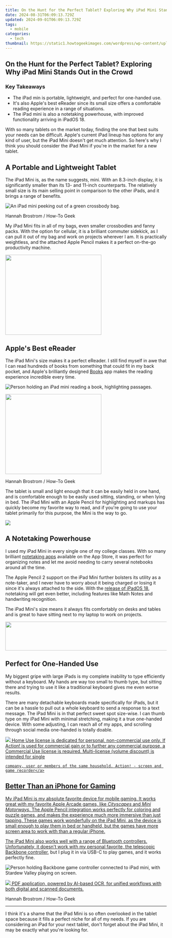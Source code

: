 ```yaml
---
title: On the Hunt for the Perfect Tablet? Exploring Why iPad Mini Stands Out in the Crowd
date: 2024-08-31T06:09:13.729Z
updated: 2024-09-01T06:09:13.729Z
tags:
  - mobile
categories:
  - tech
thumbnail: https://static1.howtogeekimages.com/wordpress/wp-content/uploads/2024/06/hand-holding-an-ipad-mini-showing-its-back-and-front-sides.jpg
---
```


## On the Hunt for the Perfect Tablet? Exploring Why iPad Mini Stands Out in the Crowd

### Key Takeaways

* The iPad min is portable, lightweight, and perfect for one-handed use.
* It's also Apple's best eReader since its small size offers a comfortable reading experience in a range of situations.
* The iPad mini is also a notetaking powerhouse, with improved functionality arriving in iPadOS 18.

 With so many tablets on the market today, finding the one that best suits your needs can be difficult. Apple's current iPad lineup has options for any kind of user, but the iPad Mini doesn't get much attention. So here's why I think you should consider the iPad Mini if you're in the market for a new tablet.

##  A Portable and Lightweight Tablet

 The iPad Mini is, as the name suggests, mini. With an 8.3-inch display, it is significantly smaller than its 13- and 11-inch counterparts. The relatively small size is its main selling point in comparison to the other iPads, and it brings a range of benefits.

![An iPad mini peeking out of a green crossbody bag.](https://static1.howtogeekimages.com/wordpress/wp-content/uploads/2024/06/ipadminiinbag.jpeg) 

Hannah Brostrom / How-To Geek

 My iPad Mini fits in all of my bags, even smaller crossbodies and fanny packs. With the option for cellular, it is a brilliant commuter sidekick, as I can pull it out of my bag and work on projects wherever I am. It is practically weightless, and the attached Apple Pencil makes it a perfect on-the-go productivity machine.

<!-- affiliate ads begin -->
<a href="https://dhgate.sjv.io/c/5597632/1678785/12108" target="_top" id="1678785"><img src="//a.impactradius-go.com/display-ad/12108-1678785" border="0" alt="" width="300" height="250"/></a>
<!-- affiliate ads end -->
##  Apple's Best eReader

 The iPad Mini's size makes it a perfect eReader. I still find myself in awe that I can read hundreds of books from something that could fit in my back pocket, and Apple's brilliantly designed [Books](https://fox-direct.techidaily.com/in-2024-enhancing-experience-best-audio-sources-for-unpack-videos/) app makes the reading experience incredible every time.

![Person holding an iPad mini reading a book, highlighting passages.](https://static1.howtogeekimages.com/wordpress/wp-content/uploads/2024/06/ipadminireading.jpeg) 

<!-- affiliate ads begin -->
<a href="https://godlikehost.sjv.io/c/5597632/1920047/21774" target="_top" id="1920047"><img src="//a.impactradius-go.com/display-ad/21774-1920047" border="0" alt="" width="300" height="250"/></a><img height="0" width="0" src="https://imp.pxf.io/i/5597632/1920047/21774" style="position:absolute;visibility:hidden;" border="0" />
<!-- affiliate ads end -->
Hannah Brostrom / How-To Geek

 The tablet is small and light enough that it can be easily held in one hand, and is comfortable enough to be easily used sitting, standing, or when lying in bed. The iPad Mini with an Apple Pencil for highlighting and markups has quickly become my favorite way to read, and if you're going to use your tablet primarily for this purpose, the Mini is the way to go.

<!-- affiliate ads begin -->
<a href="https://shop.mondly.com/affiliate.php?ACCOUNT=ATISTUDI&AFFILIATE=108875&PATH=https%3A%2F%2Fwww.mondly.com%3FAFFILIATE%3D108875%26RESOURCE%3D%2BEducational%2B970x90%2B"><img src="https://secure.avangate.com/images/merchant/69c418c33ec2e1a4267fa9bb77fa1428/educational-970x90.gif" border="0"></a>
<!-- affiliate ads end -->
##  A Notetaking Powerhouse

 I used my iPad Mini in every single one of my college classes. With so many brilliant [notetaking apps](https://on-screen-recording.techidaily.com/new-2024-approved-saving-videos-from-vlc-live-streaming/) available on the App Store, it was perfect for organizing notes and let me avoid needing to carry several notebooks around all the time.

 The Apple Pencil 2 support on the iPad Mini further bolsters its utility as a note-taker, and I never have to worry about it being charged or losing it since it's always attached to the side. With the [release of iPadOS 18](https://youtube-videos.techidaily.com/perfect-your-yt-profile-expert-tips-for-channel-descriptors/), notetaking will get even better, including features like Math Notes and handwriting recognition.

 The iPad Mini's size means it always fits comfortably on desks and tables and is great to have sitting next to my laptop to work on projects.

<!-- affiliate ads begin -->
<a href="https://arkmc.pxf.io/c/5597632/427477/5172" target="_top" id="427477"><img src="//a.impactradius-go.com/display-ad/5172-427477" border="0" alt="" width="728" height="90"/></a><img height="0" width="0" src="https://arkmc.pxf.io/i/5597632/427477/5172" style="position:absolute;visibility:hidden;" border="0" />
<!-- affiliate ads end -->
##  Perfect for One-Handed Use

 My biggest gripe with large iPads is my complete inability to type efficiently without a keyboard. My hands are way too small to thumb type, but sitting there and trying to use it like a traditional keyboard gives me even worse results.

 There are many detachable keyboards made specifically for iPads, but it can be a hassle to pull out a whole keyboard to send a response to a text message. The iPad Mini is in that perfect sweet spot size-wise. I can thumb type on my iPad Mini with minimal stretching, making it a true one-handed device. With some adjusting, I can reach all of my apps, and scrolling through social media one-handed is totally doable.

<!-- affiliate ads begin -->
<a href="https://checkout.mirillis.com/order/checkout.php?PRODS=4704640&QTY=1&AFFILIATE=108875&CART=1"> <img src="https://secure.avangate.com/images/merchant/547a5a56d43f6d40f9a6a2f76501d013/products/1_mirillis_action_boxshot_store_1x.jpg" border="0">
	Home Use license is dedicated for personal, non-commercial use only. 
	If Action! is used for commercial gain or to further any commercial purpose, 
	a Commercial Use license is required. Multi-license (volume discount) is intended for single 
 
	company, user or members of the same household. Action! - screen and game recorder</a>
<!-- affiliate ads end -->
##  Better Than an iPhone for Gaming

 My iPad Mini is my absolute favorite device for mobile gaming. It works great with my favorite Apple Arcade games, like _Cityscapes_ and _Mini Motorways_. The Apple Pencil integration works perfectly for coloring and puzzle games, and makes the experience much more immersive than just tapping. These games work wonderfully on the iPad Mini, as the device is small enough to play them in bed or handheld, but the games have more screen area to work with than a regular iPhone.

 The iPad Mini also works well with a range of Bluetooth controllers. Unfortunately, it doesn't work with my personal favorite, the [telescopic Backbone controller](https://fix-guide.techidaily.com/spotify-keeps-crashing-a-complete-list-of-fixes-you-can-use-on-realme-narzo-n55-drfone-by-drfone-fix-android-problems-fix-android-problems/), but I plug it in via USB-C to play games, and it works perfectly fine.

![Person holding Backbone game controller connected to iPad mini, with Stardew Valley playing on screen.](https://static1.howtogeekimages.com/wordpress/wp-content/uploads/2024/06/ipadministardew.jpeg) 

<!-- affiliate ads begin -->
<a href="https://checkout.abbyy.com/order/checkout.php?PRODS=39254549&QTY=1&AFFILIATE=108875&CART=1"> <img src="https://secure.avangate.com/images/merchant/0e5fb5c76fca16adbee503c9aff393cd/products/8_FR-Badges-NEW-FR-Standard-16-WIN-200.png" border="0"> PDF application, powered by AI-based OCR, for unified workflows with both digital and scanned documents. </a>
<!-- affiliate ads end -->
Hannah Brostrom / How-To Geek

---

 I think it's a shame that the iPad Mini is so often overlooked in the tablet space because it fills a perfect niche for all of my needs. If you are considering an iPad for your next tablet, don't forget about the iPad Mini, it may be exactly what you're looking for.

<ins class="adsbygoogle"
     style="display:block"
     data-ad-format="autorelaxed"
     data-ad-client="ca-pub-7571918770474297"
     data-ad-slot="1223367746"></ins>



<ins class="adsbygoogle"
     style="display:block"
     data-ad-client="ca-pub-7571918770474297"
     data-ad-slot="8358498916"
     data-ad-format="auto"
     data-full-width-responsive="true"></ins>


